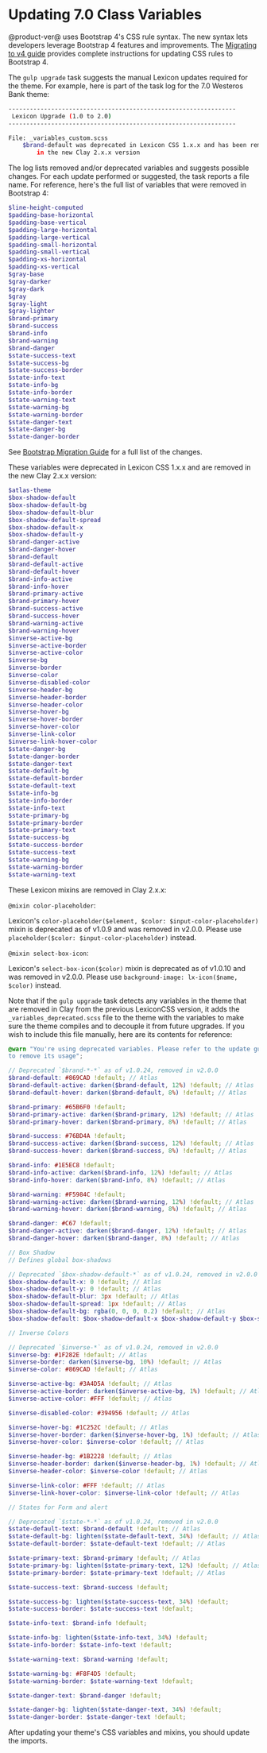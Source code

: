# Updating 7.0 Class Variables

@product-ver@ uses Bootstrap 4's CSS rule syntax. The new syntax lets developers 
leverage Bootstrap 4 features and improvements. The [Migrating to v4 guide](https://getbootstrap.com/docs/4.0/migration/) 
provides complete instructions for updating CSS rules to Bootstrap 4. 

The `gulp upgrade` task suggests the manual Lexicon updates required for the 
theme. For example, here is part of the task log for the 7.0 Westeros Bank 
theme:

```bash
----------------------------------------------------------------
 Lexicon Upgrade (1.0 to 2.0)
----------------------------------------------------------------

File: _variables_custom.scss
    $brand-default was deprecated in Lexicon CSS 1.x.x and has been removed 
		in the new Clay 2.x.x version
```

The log lists removed and/or deprecated variables and suggests possible changes. 
For each update performed or suggested, the task reports a file name. For 
reference, here's the full list of variables that were removed in Bootstrap 4:

```scss
$line-height-computed
$padding-base-horizontal
$padding-base-vertical
$padding-large-horizontal
$padding-large-vertical
$padding-small-horizontal
$padding-small-vertical
$padding-xs-horizontal
$padding-xs-vertical
$gray-base
$gray-darker
$gray-dark
$gray
$gray-light
$gray-lighter
$brand-primary
$brand-success
$brand-info
$brand-warning
$brand-danger
$state-success-text
$state-success-bg
$state-success-border
$state-info-text
$state-info-bg
$state-info-border
$state-warning-text
$state-warning-bg
$state-warning-border
$state-danger-text
$state-danger-bg
$state-danger-border
```

See [Bootstrap Migration Guide](https://getbootstrap.com/docs/4.0/migration/) 
for a full list of the changes. 

These variables were deprecated in Lexicon CSS 1.x.x and are removed in the new 
Clay 2.x.x version:

```scss
$atlas-theme
$box-shadow-default
$box-shadow-default-bg
$box-shadow-default-blur
$box-shadow-default-spread
$box-shadow-default-x
$box-shadow-default-y
$brand-danger-active
$brand-danger-hover
$brand-default
$brand-default-active
$brand-default-hover
$brand-info-active
$brand-info-hover
$brand-primary-active
$brand-primary-hover
$brand-success-active
$brand-success-hover
$brand-warning-active
$brand-warning-hover
$inverse-active-bg
$inverse-active-border
$inverse-active-color
$inverse-bg
$inverse-border
$inverse-color
$inverse-disabled-color
$inverse-header-bg
$inverse-header-border
$inverse-header-color
$inverse-hover-bg
$inverse-hover-border
$inverse-hover-color
$inverse-link-color
$inverse-link-hover-color
$state-danger-bg
$state-danger-border
$state-danger-text
$state-default-bg
$state-default-border
$state-default-text
$state-info-bg
$state-info-border
$state-info-text
$state-primary-bg
$state-primary-border
$state-primary-text
$state-success-bg
$state-success-border
$state-success-text
$state-warning-bg
$state-warning-border
$state-warning-text
```

These Lexicon mixins are removed in Clay 2.x.x:

`@mixin color-placeholder`:

Lexicon's `color-placeholder($element, $color: $input-color-placeholder)` mixin 
is deprecated as of v1.0.9 and was removed in v2.0.0. Please use 
`placeholder($color: $input-color-placeholder)` instead. 

`@mixin select-box-icon`:

Lexicon's `select-box-icon($color)` mixin is deprecated as of v1.0.10 and was 
removed in v2.0.0. Please use `background-image: lx-icon($name, $color)` 
instead. 

Note that if the `gulp upgrade` task detects any variables in the theme that are 
removed in Clay from the previous LexiconCSS version, it adds the 
`_variables_deprecated.scss` file to the theme with the variables to make sure 
the theme compiles and to decouple it from future upgrades. If you wish to 
include this file manually, here are its contents for reference:

```scss
@warn "You're using deprecated variables. Please refer to the update guides 
to remove its usage";

// Deprecated `$brand-*-*` as of v1.0.24, removed in v2.0.0
$brand-default: #869CAD !default; // Atlas
$brand-default-active: darken($brand-default, 12%) !default; // Atlas
$brand-default-hover: darken($brand-default, 8%) !default; // Atlas

$brand-primary: #65B6F0 !default;
$brand-primary-active: darken($brand-primary, 12%) !default; // Atlas
$brand-primary-hover: darken($brand-primary, 8%) !default; // Atlas

$brand-success: #76BD4A !default;
$brand-success-active: darken($brand-success, 12%) !default; // Atlas
$brand-success-hover: darken($brand-success, 8%) !default; // Atlas

$brand-info: #1E5EC8 !default;
$brand-info-active: darken($brand-info, 12%) !default; // Atlas
$brand-info-hover: darken($brand-info, 8%) !default; // Atlas

$brand-warning: #F5984C !default;
$brand-warning-active: darken($brand-warning, 12%) !default; // Atlas
$brand-warning-hover: darken($brand-warning, 8%) !default; // Atlas

$brand-danger: #C67 !default;
$brand-danger-active: darken($brand-danger, 12%) !default; // Atlas
$brand-danger-hover: darken($brand-danger, 8%) !default; // Atlas

// Box Shadow
// Defines global box-shadows

// Deprecated `$box-shadow-default-*` as of v1.0.24, removed in v2.0.0
$box-shadow-default-x: 0 !default; // Atlas
$box-shadow-default-y: 0 !default; // Atlas
$box-shadow-default-blur: 3px !default; // Atlas
$box-shadow-default-spread: 1px !default; // Atlas
$box-shadow-default-bg: rgba(0, 0, 0, 0.2) !default; // Atlas
$box-shadow-default: $box-shadow-default-x $box-shadow-default-y $box-shadow-default-blur $box-shadow-default-spread $box-shadow-default-bg !default; // Atlas

// Inverse Colors

// Deprecated `$inverse-*` as of v1.0.24, removed in v2.0.0
$inverse-bg: #1F282E !default; // Atlas
$inverse-border: darken($inverse-bg, 10%) !default; // Atlas
$inverse-color: #869CAD !default; // Atlas

$inverse-active-bg: #3A4D5A !default; // Atlas
$inverse-active-border: darken($inverse-active-bg, 1%) !default; // Atlas
$inverse-active-color: #FFF !default; // Atlas

$inverse-disabled-color: #394956 !default; // Atlas

$inverse-hover-bg: #1C252C !default; // Atlas
$inverse-hover-border: darken($inverse-hover-bg, 1%) !default; // Atlas
$inverse-hover-color: $inverse-color !default; // Atlas

$inverse-header-bg: #1B2228 !default; // Atlas
$inverse-header-border: darken($inverse-header-bg, 1%) !default; // Atlas
$inverse-header-color: $inverse-color !default; // Atlas

$inverse-link-color: #FFF !default; // Atlas
$inverse-link-hover-color: $inverse-link-color !default; // Atlas

// States for Form and alert

// Deprecated `$state-*-*` as of v1.0.24, removed in v2.0.0
$state-default-text: $brand-default !default; // Atlas
$state-default-bg: lighten($state-default-text, 34%) !default; // Atlas
$state-default-border: $state-default-text !default; // Atlas

$state-primary-text: $brand-primary !default; // Atlas
$state-primary-bg: lighten($state-primary-text, 12%) !default; // Atlas
$state-primary-border: $state-primary-text !default; // Atlas

$state-success-text: $brand-success !default;

$state-success-bg: lighten($state-success-text, 34%) !default;
$state-success-border: $state-success-text !default;

$state-info-text: $brand-info !default;

$state-info-bg: lighten($state-info-text, 34%) !default;
$state-info-border: $state-info-text !default;

$state-warning-text: $brand-warning !default;

$state-warning-bg: #F8F4D5 !default;
$state-warning-border: $state-warning-text !default;

$state-danger-text: $brand-danger !default;

$state-danger-bg: lighten($state-danger-text, 34%) !default;
$state-danger-border: $state-danger-text !default;
```

After updating your theme's CSS variables and mixins, you should update the 
imports. 
